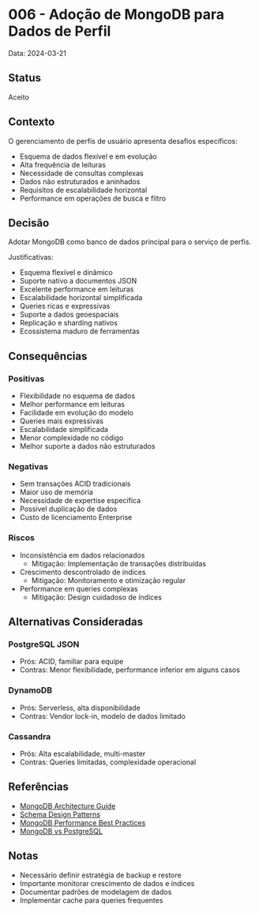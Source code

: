 # 006 - Adoção de MongoDB para Dados de Perfil

Data: 2024-03-21

## Status

Aceito

## Contexto

O gerenciamento de perfis de usuário apresenta desafios específicos:
- Esquema de dados flexível e em evolução
- Alta frequência de leituras
- Necessidade de consultas complexas
- Dados não estruturados e aninhados
- Requisitos de escalabilidade horizontal
- Performance em operações de busca e filtro

## Decisão

Adotar MongoDB como banco de dados principal para o serviço de perfis.

Justificativas:
- Esquema flexível e dinâmico
- Suporte nativo a documentos JSON
- Excelente performance em leituras
- Escalabilidade horizontal simplificada
- Queries ricas e expressivas
- Suporte a dados geoespaciais
- Replicação e sharding nativos
- Ecossistema maduro de ferramentas

## Consequências

### Positivas

- Flexibilidade no esquema de dados
- Melhor performance em leituras
- Facilidade em evolução do modelo
- Queries mais expressivas
- Escalabilidade simplificada
- Menor complexidade no código
- Melhor suporte a dados não estruturados

### Negativas

- Sem transações ACID tradicionais
- Maior uso de memória
- Necessidade de expertise específica
- Possível duplicação de dados
- Custo de licenciamento Enterprise

### Riscos

- Inconsistência em dados relacionados
  - Mitigação: Implementação de transações distribuídas
- Crescimento descontrolado de índices
  - Mitigação: Monitoramento e otimização regular
- Performance em queries complexas
  - Mitigação: Design cuidadoso de índices

## Alternativas Consideradas

### PostgreSQL JSON
- Prós: ACID, familiar para equipe
- Contras: Menor flexibilidade, performance inferior em alguns casos

### DynamoDB
- Prós: Serverless, alta disponibilidade
- Contras: Vendor lock-in, modelo de dados limitado

### Cassandra
- Prós: Alta escalabilidade, multi-master
- Contras: Queries limitadas, complexidade operacional

## Referências

- [MongoDB Architecture Guide](https://www.mongodb.com/mongodb-architecture)
- [Schema Design Patterns](https://www.mongodb.com/blog/post/building-with-patterns-a-summary)
- [MongoDB Performance Best Practices](https://docs.mongodb.com/manual/core/performance-best-practices/)
- [MongoDB vs PostgreSQL](https://www.mongodb.com/compare/mongodb-postgresql)

## Notas

- Necessário definir estratégia de backup e restore
- Importante monitorar crescimento de dados e índices
- Documentar padrões de modelagem de dados
- Implementar cache para queries frequentes 